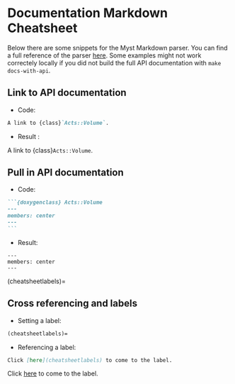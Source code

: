 # Documentation Markdown Cheatsheet

Below there are some snippets for the Myst Markdown parser. You can find a full reference of the parser [here](https://myst-parser.readthedocs.io/en/latest/index.html). Some examples might not work correctely locally if you did not build the full API documentation with `make docs-with-api`.

## Link to API documentation

* Code:

```markdown
A link to {class}`Acts::Volume`.
```

* Result :

A link to {class}`Acts::Volume`.

## Pull in API documentation

* Code: 

````markdown
```{doxygenclass} Acts::Volume
---
members: center
---
```
````

* Result:

```{doxygenclass} Acts::Volume
---
members: center
---
```

(cheatsheetlabels)=
## Cross referencing and labels

* Setting a label:

```markdown
(cheatsheetlabels)=
```

* Referencing a label:

```markdown
Click [here](cheatsheetlabels) to come to the label.
```

Click [here](cheatsheetlabels) to come to the label.
